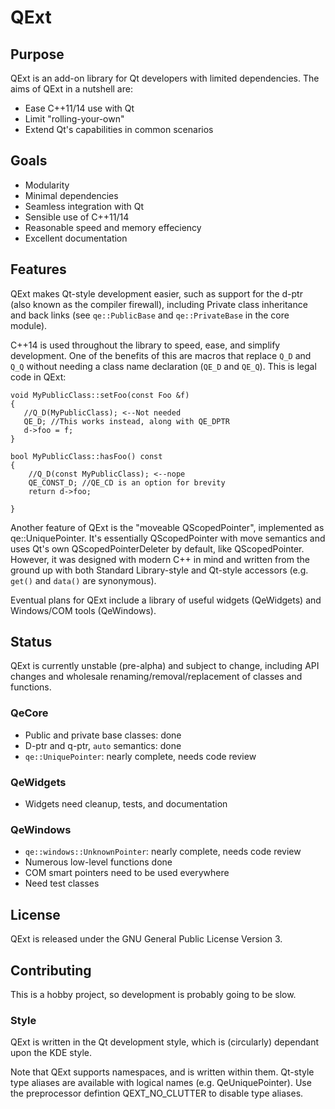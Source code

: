 # QExt
## Purpose
QExt is an add-on library for Qt developers with limited dependencies. The aims of QExt in a nutshell are:
 - Ease C++11/14 use with Qt
 - Limit "rolling-your-own"
 - Extend Qt's capabilities in common scenarios

## Goals
 - Modularity
 - Minimal dependencies
 - Seamless integration with Qt
 - Sensible use of C++11/14
 - Reasonable speed and memory effeciency
 - Excellent documentation

## Features
QExt makes Qt-style development easier, such as support for the d-ptr (also known as the compiler firewall), including Private class inheritance and back links (see `qe::PublicBase` and `qe::PrivateBase` in the core module).

C++14 is used throughout the library to speed, ease, and simplify development. One of the benefits of this are macros that replace `Q_D` and `Q_Q` without needing a class name declaration (`QE_D` and `QE_Q`). This is legal code in QExt:

    void MyPublicClass::setFoo(const Foo &f)
    {
       //Q_D(MyPublicClass); <--Not needed
       QE_D; //This works instead, along with QE_DPTR
       d->foo = f;
    }
	
	bool MyPublicClass::hasFoo() const
	{
		//Q_D(const MyPublicClass); <--nope
		QE_CONST_D; //QE_CD is an option for brevity
		return d->foo;
	
	}

Another feature of QExt is the "moveable QScopedPointer", implemented as qe::UniquePointer. It's essentially QScopedPointer with move semantics and uses Qt's own QScopedPointerDeleter by default, like QScopedPointer. However, it was designed with modern C++ in mind and written from the ground up with both Standard Library-style and Qt-style accessors (e.g. `get()` and `data()` are synonymous).
	
Eventual plans for QExt include a library of useful widgets (QeWidgets) and Windows/COM tools (QeWindows).

## Status
QExt is currently unstable (pre-alpha) and subject to change, including API changes and wholesale renaming/removal/replacement of classes and functions.

### QeCore
- Public and private base classes: done
- D-ptr and q-ptr, `auto` semantics: done
- `qe::UniquePointer`: nearly complete, needs code review

### QeWidgets
- Widgets need cleanup, tests, and documentation

### QeWindows
- `qe::windows::UnknownPointer`: nearly complete, needs code review
- Numerous low-level functions done
- COM smart pointers need to be used everywhere 
- Need test classes

## License
QExt is released under the GNU General Public License Version 3.

## Contributing
This is a hobby project, so development is probably going to be slow. 

### Style
QExt is written in the Qt development style, which is (circularly) dependant upon the KDE style.

Note that QExt supports namespaces, and is written within them. Qt-style type aliases are available with logical names (e.g. QeUniquePointer). Use the preprocessor defintion QEXT_NO_CLUTTER to disable type aliases.

